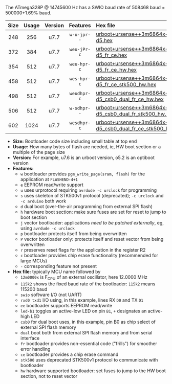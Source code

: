 The ATmega328P @ 14745600 Hz has a SWIO baud rate of 508468 baud = 500000+1.69% baud.

|Size|Usage|Version|Features|Hex file|
|:-:|:-:|:-:|:-:|:--|
|248|256|u7.7|`w-u-jpr--`|[urboot+ursense++3m6864x++125k0_swio_rxd0_txd1_led-d5.hex](https://raw.githubusercontent.com/stefanrueger/urboot.hex/main/boards/ursense/external_oscillator/fcpu++3m6864_Hz/br++125k0_bps/urboot+ursense++3m6864x++125k0_swio_rxd0_txd1_led-d5.hex)|
|372|384|u7.7|`weu-jPr-c`|[urboot+ursense++3m6864x++125k0_swio_rxd0_txd1_ee_led-d5_fr_ce.hex](https://raw.githubusercontent.com/stefanrueger/urboot.hex/main/boards/ursense/external_oscillator/fcpu++3m6864_Hz/br++125k0_bps/urboot+ursense++3m6864x++125k0_swio_rxd0_txd1_ee_led-d5_fr_ce.hex)|
|354|512|u7.7|`weu-hpr-c`|[urboot+ursense++3m6864x++125k0_swio_rxd0_txd1_ee_led-d5_fr_ce_hw.hex](https://raw.githubusercontent.com/stefanrueger/urboot.hex/main/boards/ursense/external_oscillator/fcpu++3m6864_Hz/br++125k0_bps/urboot+ursense++3m6864x++125k0_swio_rxd0_txd1_ee_led-d5_fr_ce_hw.hex)|
|458|512|u7.7|`wes-hpr-c`|[urboot+ursense++3m6864x++125k0_swio_rxd0_txd1_ee_led-d5_fr_ce_stk500_hw.hex](https://raw.githubusercontent.com/stefanrueger/urboot.hex/main/boards/ursense/external_oscillator/fcpu++3m6864_Hz/br++125k0_bps/urboot+ursense++3m6864x++125k0_swio_rxd0_txd1_ee_led-d5_fr_ce_stk500_hw.hex)|
|498|512|u7.7|`weudhpr-c`|[urboot+ursense++3m6864x++125k0_swio_rxd0_txd1_ee_led-d5_csb0_dual_fr_ce_hw.hex](https://raw.githubusercontent.com/stefanrueger/urboot.hex/main/boards/ursense/external_oscillator/fcpu++3m6864_Hz/br++125k0_bps/urboot+ursense++3m6864x++125k0_swio_rxd0_txd1_ee_led-d5_csb0_dual_fr_ce_hw.hex)|
|506|512|u7.7|`w-sdhpr--`|[urboot+ursense++3m6864x++125k0_swio_rxd0_txd1_led-d5_csb0_dual_fr_stk500_hw.hex](https://raw.githubusercontent.com/stefanrueger/urboot.hex/main/boards/ursense/external_oscillator/fcpu++3m6864_Hz/br++125k0_bps/urboot+ursense++3m6864x++125k0_swio_rxd0_txd1_led-d5_csb0_dual_fr_stk500_hw.hex)|
|602|1024|u7.7|`wesdhpr-c`|[urboot+ursense++3m6864x++125k0_swio_rxd0_txd1_ee_led-d5_csb0_dual_fr_ce_stk500_hw.hex](https://raw.githubusercontent.com/stefanrueger/urboot.hex/main/boards/ursense/external_oscillator/fcpu++3m6864_Hz/br++125k0_bps/urboot+ursense++3m6864x++125k0_swio_rxd0_txd1_ee_led-d5_csb0_dual_fr_ce_stk500_hw.hex)|

- **Size:** Bootloader code size including small table at top end
- **Usage:** How many bytes of flash are needed, ie, HW boot section or a multiple of the page size
- **Version:** For example, u7.6 is an urboot version, o5.2 is an optiboot version
- **Features:**
  + `w` bootloader provides `pgm_write_page(sram, flash)` for the application at `FLASHEND-4+1`
  + `e` EEPROM read/write support
  + `u` uses urprotocol requiring `avrdude -c urclock` for programming
  + `s` uses skeleton of STK500v1 protocol (deprecated); `-c urclock` and `-c arduino` both work
  + `d` dual boot (over-the-air programming from external SPI flash)
  + `h` hardware boot section: make sure fuses are set for reset to jump to boot section
  + `j` vector bootloader: applications *need to be patched externally*, eg, using `avrdude -c urclock`
  + `p` bootloader protects itself from being overwritten
  + `P` vector bootloader only: protects itself and reset vector from being overwritten
  + `r` preserves reset flags for the application in the register R2
  + `c` bootloader provides chip erase functionality (recommended for large MCUs)
  + `-` corresponding feature not present
- **Hex file:** typically MCU name followed by
  + `12m0000x` is F<sub>CPU</sub> of an external oscillator, here 12.0000 MHz
  + `115k2` shows the fixed baud rate of the bootloader: `115k2` means 115200 baud
  + `swio` software I/O (not UART)
  + `rxd0 txd1` I/O using, in this example, lines RX `D0` and TX `D1`
  + `ee` bootloader supports EEPROM read/write
  + `led-b1` toggles an active-low LED on pin `B1`, `+` designates an active-high LED
  + `csb0` for dual boot uses, in this example, pin B0 as chip select of external SPI flash memory
  + `dual` boot both from external SPI flash memory and from serial interface
  + `fr` bootloader provides non-essential code ("frills") for smoother error handling
  + `ce` bootloader provides a chip erase command
  + `stk500` uses deprecated STK500v1 protocol to communicate with bootloader
  + `hw` hardware supported bootloader: set fuses to jump to the HW boot section, not to reset vector
